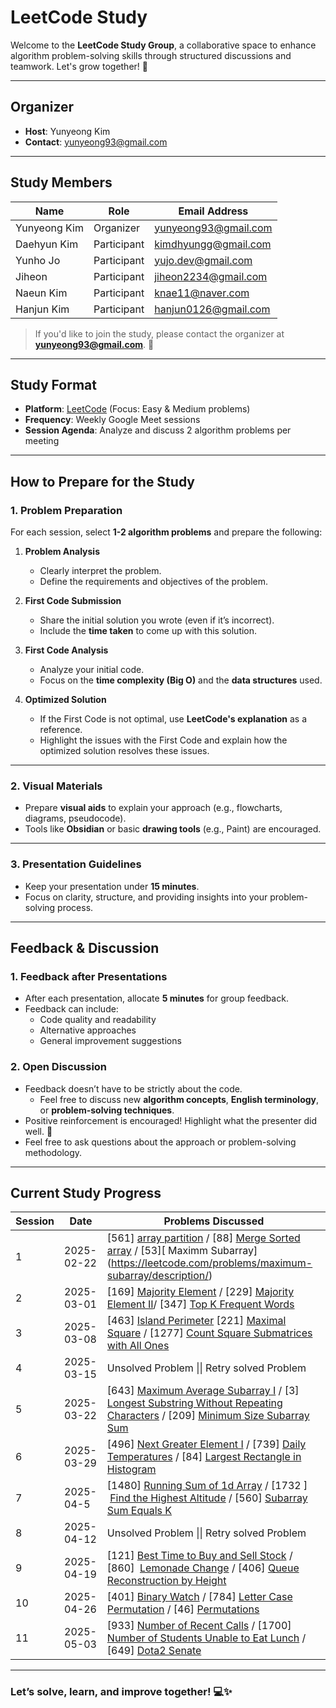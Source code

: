 # LeetCode Study

Welcome to the **LeetCode Study Group**, a collaborative space to enhance algorithm problem-solving skills through structured discussions and teamwork. Let's grow together! 🚀

---

## **Organizer**
- **Host**: Yunyeong Kim  
- **Contact**: yunyeong93@gmail.com  

---

## **Study Members**

| Name         | Role        | Email Address        |
| ------------ | ----------- | -------------------- |
| Yunyeong Kim | Organizer   | yunyeong93@gmail.com |
| Daehyun Kim  | Participant | kimdhyungg@gmail.com |
| Yunho Jo     | Participant | yujo.dev@gmail.com   |
| Jiheon       | Participant | jiheon2234@gmail.com |
| Naeun Kim    | Participant | knae11@naver.com     |
| Hanjun Kim   | Participant | hanjun0126@gmail.com |


> If you'd like to join the study, please contact the organizer at **yunyeong93@gmail.com**. 🎉

---

## **Study Format**

- **Platform**: [LeetCode](https://leetcode.com) (Focus: Easy & Medium problems)
- **Frequency**: Weekly Google Meet sessions  
- **Session Agenda**: Analyze and discuss 2 algorithm problems per meeting

---

## **How to Prepare for the Study**

### **1. Problem Preparation**
For each session, select **1-2 algorithm problems** and prepare the following:

1. **Problem Analysis**
   - Clearly interpret the problem.
   - Define the requirements and objectives of the problem.

2. **First Code Submission**
   - Share the initial solution you wrote (even if it’s incorrect).
   - Include the **time taken** to come up with this solution.

3. **First Code Analysis**
   - Analyze your initial code.
   - Focus on the **time complexity (Big O)** and the **data structures** used.

4. **Optimized Solution**
   - If the First Code is not optimal, use **LeetCode's explanation** as a reference.
   - Highlight the issues with the First Code and explain how the optimized solution resolves these issues.

---

### **2. Visual Materials**
- Prepare **visual aids** to explain your approach (e.g., flowcharts, diagrams, pseudocode).
- Tools like **Obsidian** or basic **drawing tools** (e.g., Paint) are encouraged.

---

### **3. Presentation Guidelines**
- Keep your presentation under **15 minutes**.
- Focus on clarity, structure, and providing insights into your problem-solving process.

---

## **Feedback & Discussion**

### **1. Feedback after Presentations**
- After each presentation, allocate **5 minutes** for group feedback.
- Feedback can include:
  - Code quality and readability
  - Alternative approaches
  - General improvement suggestions

### **2. Open Discussion**
- Feedback doesn’t have to be strictly about the code.
  - Feel free to discuss new **algorithm concepts**, **English terminology**, or **problem-solving techniques**.
- Positive reinforcement is encouraged! Highlight what the presenter did well. 🌟
- Feel free to ask questions about the approach or problem-solving methodology.

---

## **Current Study Progress**

| Session | Date       | Problems Discussed                                                                                                                                                                                                                                                                                                                |
| ------- | ---------- | --------------------------------------------------------------------------------------------------------------------------------------------------------------------------------------------------------------------------------------------------------------------------------------------------------------------------------- |
| 1       | 2025-02-22 | [561] [array partition](https://leetcode.com/problems/array-partition/description/) / [88] [Merge Sorted array](https://leetcode.com/problems/merge-sorted-array/description/) / [53][ Maximm Subarray] (https://leetcode.com/problems/maximum-subarray/description/)                                                             |
| 2       | 2025-03-01 | [169] [Majority Element](https://leetcode.com/problems/majority-element/) / [229] [Majority Element II](https://leetcode.com/problems/majority-element-ii/)/  [347] [Top K Frequent Words](https://leetcode.com/problems/top-k-frequent-elements/)                                                                                |
| 3       | 2025-03-08 | [463] [Island Perimeter](https://leetcode.com/problems/island-perimeter/)  [221] [Maximal Square](https://leetcode.com/problems/maximal-square/) / [1277] [Count Square Submatrices with All Ones](https://leetcode.com/problems/count-square-submatrices-with-all-ones/)                                                         |
| 4       | 2025-03-15 | Unsolved Problem  \|\| Retry solved Problem                                                                                                                                                                                                                                                                                       |
| 5       | 2025-03-22 | [643] [Maximum Average Subarray I](https://leetcode.com/problems/maximum-average-subarray-i/) / [3] [Longest Substring Without Repeating Characters](https://leetcode.com/problems/longest-substring-without-repeating-characters/) / [209] [Minimum Size Subarray Sum](https://leetcode.com/problems/minimum-size-subarray-sum/) |
| 6       | 2025-03-29 | [496] [Next Greater Element I](https://leetcode.com/problems/next-greater-element-i/)  / [739] [Daily Temperatures](https://leetcode.com/problems/daily-temperatures/) / [84] [Largest Rectangle in Histogram](https://leetcode.com/problems/largest-rectangle-in-histogram/)                                                     |
| 7       | 2025-04-5  | [1480] [Running Sum of 1d Array](https://leetcode.com/problems/running-sum-of-1d-array/) / [1732 ]  [Find the Highest Altitude](https://leetcode.com/problems/find-the-highest-altitude/) / [560] [Subarray Sum Equals K](https://leetcode.com/problems/subarray-sum-equals-k/)                                                   |
| 8       | 2025-04-12 | Unsolved Problem  \|\| Retry solved Problem<br>                                                                                                                                                                                                                                                                                   |
| 9       | 2025-04-19 | [121] [Best Time to Buy and Sell Stock](https://leetcode.com/problems/best-time-to-buy-and-sell-stock/) / [860]  [Lemonade Change](https://leetcode.com/problems/lemonade-change/) / [406] [Queue Reconstruction by Height](https://leetcode.com/problems/queue-reconstruction-by-height/)                                        |
| 10      | 2025-04-26 | [401] [Binary Watch](https://leetcode.com/problems/binary-watch/) / [784] [Letter Case Permutation](https://leetcode.com/problems/letter-case-permutation/) / [46] [Permutations](https://leetcode.com/problems/permutations/)                                                                                                    |
| 11      | 2025-05-03 | [933] [Number of Recent Calls](https://leetcode.com/problems/number-of-recent-calls/) / [1700] [Number of Students Unable to Eat Lunch](https://leetcode.com/problems/number-of-students-unable-to-eat-lunch/) / [649] [Dota2 Senate](https://leetcode.com/problems/dota2-senate/)                                                |




---

### Let’s solve, learn, and improve together! 💻✨
